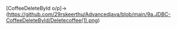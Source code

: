 [CoffeeDeleteById o/p]->(https://github.com/29rskeerthu/Advancedjava/blob/main/9a.JDBC-CoffeeDeleteById/Deletecoffee(1).png)
